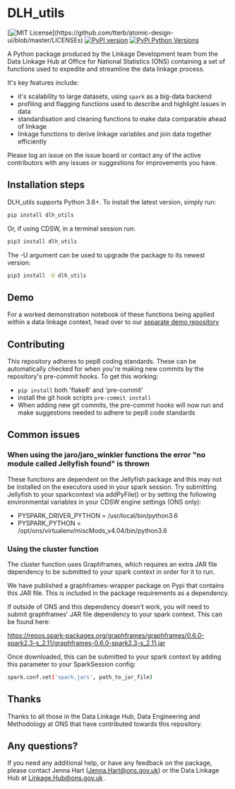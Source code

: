 # DLH_utils

[![MIT License](https://img.shields.io/apm/l/atomic-design-ui.svg?)](https://github.com/tterb/atomic-design-ui/blob/master/LICENSEs)
[![PyPI version](https://badge.fury.io/py/dlh_utils.svg)](https://badge.fury.io/py/dlh_utils)
[![PyPi Python Versions](https://img.shields.io/pypi/pyversions/dlh-utils.svg)](https://pypi.python.org/pypi/dlh-utils/)

A Python package produced by the Linkage Development team from the Data Linkage Hub at Office for National Statistics (ONS) containing a set of functions used to expedite and streamline the data linkage process.

It's key features include:
* it's scalability to large datasets, using `spark` as a big-data backend
* profiling and flagging functions used to describe and highlight issues in data
* standardisation and cleaning functions to make data comparable ahead of linkage
* linkage functions to derive linkage variables and join data together efficiently

Please log an issue on the issue board or contact any of the active contributors with any issues or suggestions for improvements you have.

## Installation steps
DLH_utils supports Python 3.6+. To install the latest version, simply run:
```sh
pip install dlh_utils
```
Or, if using CDSW, in a terminal session run:
```sh
pip3 install dlh_utils
```
The -U argument can be used to upgrade the package to its newest version:
```sh
pip3 install -U dlh_utils
```

## Demo
For a worked demonstration notebook of these functions being applied within a data linkage context, head over to our [separate demo repository](https://github.com/anthonye93/dlh_utils_demo)

## Contributing

This repository adheres to pep8 coding standards. These can be automatically checked for when you're making new commits by the repository's pre-commit hooks. To get this working:
* `pip install` both 'flake8' and 'pre-commit'
* install the git hook scripts `pre-commit install`
* When adding new git commits, the pre-commit hooks will now run and make suggestions needed to adhere to pep8 code standards

## Common issues

### When using the jaro/jaro_winkler functions the error "no module called Jellyfish found" is thrown

These functions are dependent on the Jellyfish package and this may not be installed on the executors used in your spark session.
Try submitting Jellyfish to your sparkcontext via addPyFile() or by setting the following environmental variables in your CDSW engine settings (ONS only):

* PYSPARK_DRIVER_PYTHON = /usr/local/bin/python3.6
* PYSPARK_PYTHON = /opt/ons/virtualenv/miscMods_v4.04/bin/python3.6

### Using the cluster function

The cluster function uses Graphframes, which requires an extra JAR file dependency to be submitted to your spark context in order for it to run.

We have published a graphframes-wrapper package on Pypi that contains this JAR file. This is included in the package requirements
as a dependency.

If outside of ONS and this dependency doesn't work, you will need to submit graphframes' JAR file dependency to your spark context. This can be found here:

https://repos.spark-packages.org/graphframes/graphframes/0.6.0-spark2.3-s_2.11/graphframes-0.6.0-spark2.3-s_2.11.jar

Once downloaded, this can be submitted to your spark context by adding this parameter to your SparkSession config: 

```sh
spark.conf.set('spark.jars', path_to_jar_file)
```

## Thanks

Thanks to all those in the Data Linkage Hub, Data Engineering and Methodology at ONS that have contributed towards this repository.

## Any questions?

If you need any additional help, or have any feedback on the package, please contact Jenna Hart (Jenna.Hart@ons.gov.uk) or the Data Linkage Hub at Linkage.Hub@ons.gov.uk . 
